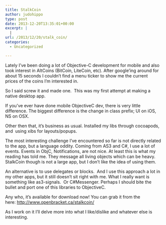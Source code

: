 ```yaml
---
title: StalkCoin
author: judohippo
type: post
date: 2013-12-20T13:35:01+00:00
excerpt: |
  |
url: /2013/12/20/stalk_coin/
categories:
  - Uncategorized

---
```

Lately I&#8217;ve been doing a lot of Objective-C development for mobile and also took interest in AltCoins (BitCoin, LiteCoin, etc). After google&#8217;ing around for about 15 seconds I couldn&#8217;t find a menu ticker to show me the current prices of the coins I&#8217;m interested in.

So I said screw it and made one.  This was my first attempt at making a native desktop app.

If you&#8217;ve ever have done mobile ObjectiveC dev, there is very little difference. The biggest difference is the change in class prefix; UI on iOS, NS on OSX.

Other then that, it&#8217;s business as usual. Installed my libs through cocoapods, and  using xibs for layouts/popups.

The most interesting challenge I&#8217;ve encountered so far is not directly related to the app, but a language oddity. Coming from AS3 and C#, I use a lot of events. Events in ObjC, Notifications, are not nice. At least this is what my reading has told me. They message all living objects which can be heavy. StalkCoin though is not a large app, but I don&#8217;t like the idea of using them.

An alternative is to use delegates or blocks.  And I use this approach a lot in my other apps, but it still doesn&#8217;t sit right with me. What I really want is something like as3-signals.  Or C#Messenger. Perhaps I should bite the bullet and port one of this libraries to ObjectiveC.

Any who, it&#8217;s available for download now! You can grab it from the here: <http://www.openbracket.ca/stalkcoin/>

As I work on it I&#8217;ll delve more into what I like/dislike and whatever else is interesting.